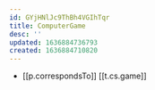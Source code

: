 ```yaml
---
id: GYjHNlJc9ThBh4VGIhTqr
title: ComputerGame
desc: ''
updated: 1636884736793
created: 1636884710820
---
```


- [[p.correspondsTo]] [[t.cs.game]]

